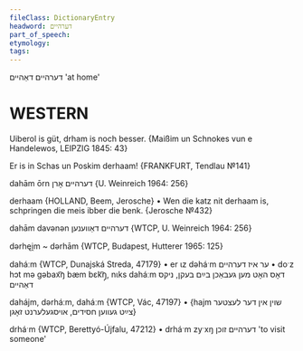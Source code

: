 ```yaml
---
fileClass: DictionaryEntry
headword: דערהיים
part_of_speech: 
etymology: 
tags: 
---
```

דערהיים
דאַהיים
'at home'

WESTERN
========

Uiberol is güt, drham is noch besser.
{Maißim un Schnokes vun e Handelewos, LEIPZIG 1845: 43}

Er is in Schas un Poskim derhaam!
{FRANKFURT, Tendlau №141}

dahām ōrn דערהיים אָרן {U. Weinreich 1964: 256}

derhaam {HOLLAND, Beem, Jerosche}
	•	Wen die katz nit derhaam is, schpringen die meis ibber die benk. {Jerosche №432}

dahām davənən דערהיים דאַווענען {WTCP, U. Weinreich 1964: 256}

dərhęi̯m ~ dərhām {WTCP, Budapest, Hutterer 1965: 125}

daháːm {WTCP, Dunajská Streda, 47179}
	•	er ɩz dəháˑm ער איז דערהיים
	•	doˑz hɔt mə gəbax͡ŋ bæm bɛk͡ŋ̩, nɩks daháːm דאָס האָט מען געבאַכן בײַם בעקן, ניקס דאַהיים

dahájm, dərháːm, daháːm {WTCP, Vác, 47197}
	•	{hajm שוין אין דער לעצטער צײַט געווען חסידים, אויסגעלערנט זאָגן}

drháˑm {WTCP, Berettyó-Újfalu, 47212}
	•	drháˑm zyˑxŋ דערהיים זוכן 'to visit someone'